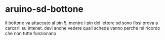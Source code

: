 # aruino-sd-bottone
il bottone va attaccato al pin 5, mentre i pin del lettore sd sono fissi prova a cercarli su intenet. devi anche vedere quali schede vanno perché mi ricordo che non tutte funzionano

